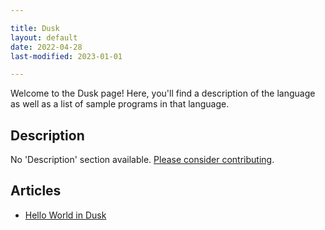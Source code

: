 ```yaml
---

title: Dusk
layout: default
date: 2022-04-28
last-modified: 2023-01-01

---
```


Welcome to the Dusk page! Here, you'll find a description of the language as well as a list of sample programs in that language.

## Description

No 'Description' section available. [Please consider contributing](https://github.com/TheRenegadeCoder/sample-programs-website).

## Articles

- [Hello World in Dusk](https://sampleprograms.io/projects/hello-world/dusk)